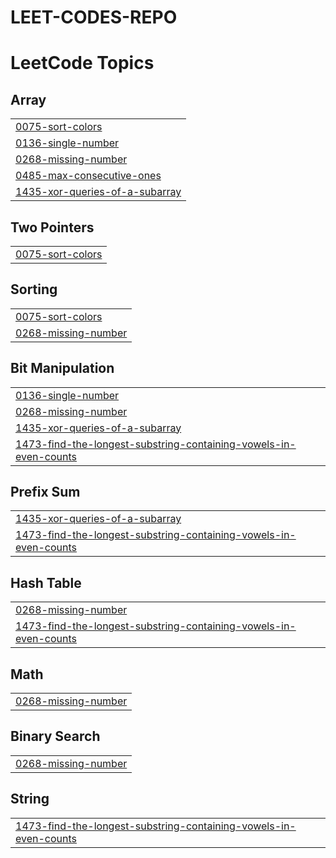 # LEET-CODES-REPO
<!---LeetCode Topics Start-->
# LeetCode Topics
## Array
|  |
| ------- |
| [0075-sort-colors](https://github.com/venkat-2811/LEET-CODES-REPO/tree/master/0075-sort-colors) |
| [0136-single-number](https://github.com/venkat-2811/LEET-CODES-REPO/tree/master/0136-single-number) |
| [0268-missing-number](https://github.com/venkat-2811/LEET-CODES-REPO/tree/master/0268-missing-number) |
| [0485-max-consecutive-ones](https://github.com/venkat-2811/LEET-CODES-REPO/tree/master/0485-max-consecutive-ones) |
| [1435-xor-queries-of-a-subarray](https://github.com/venkat-2811/LEET-CODES-REPO/tree/master/1435-xor-queries-of-a-subarray) |
## Two Pointers
|  |
| ------- |
| [0075-sort-colors](https://github.com/venkat-2811/LEET-CODES-REPO/tree/master/0075-sort-colors) |
## Sorting
|  |
| ------- |
| [0075-sort-colors](https://github.com/venkat-2811/LEET-CODES-REPO/tree/master/0075-sort-colors) |
| [0268-missing-number](https://github.com/venkat-2811/LEET-CODES-REPO/tree/master/0268-missing-number) |
## Bit Manipulation
|  |
| ------- |
| [0136-single-number](https://github.com/venkat-2811/LEET-CODES-REPO/tree/master/0136-single-number) |
| [0268-missing-number](https://github.com/venkat-2811/LEET-CODES-REPO/tree/master/0268-missing-number) |
| [1435-xor-queries-of-a-subarray](https://github.com/venkat-2811/LEET-CODES-REPO/tree/master/1435-xor-queries-of-a-subarray) |
| [1473-find-the-longest-substring-containing-vowels-in-even-counts](https://github.com/venkat-2811/LEET-CODES-REPO/tree/master/1473-find-the-longest-substring-containing-vowels-in-even-counts) |
## Prefix Sum
|  |
| ------- |
| [1435-xor-queries-of-a-subarray](https://github.com/venkat-2811/LEET-CODES-REPO/tree/master/1435-xor-queries-of-a-subarray) |
| [1473-find-the-longest-substring-containing-vowels-in-even-counts](https://github.com/venkat-2811/LEET-CODES-REPO/tree/master/1473-find-the-longest-substring-containing-vowels-in-even-counts) |
## Hash Table
|  |
| ------- |
| [0268-missing-number](https://github.com/venkat-2811/LEET-CODES-REPO/tree/master/0268-missing-number) |
| [1473-find-the-longest-substring-containing-vowels-in-even-counts](https://github.com/venkat-2811/LEET-CODES-REPO/tree/master/1473-find-the-longest-substring-containing-vowels-in-even-counts) |
## Math
|  |
| ------- |
| [0268-missing-number](https://github.com/venkat-2811/LEET-CODES-REPO/tree/master/0268-missing-number) |
## Binary Search
|  |
| ------- |
| [0268-missing-number](https://github.com/venkat-2811/LEET-CODES-REPO/tree/master/0268-missing-number) |
## String
|  |
| ------- |
| [1473-find-the-longest-substring-containing-vowels-in-even-counts](https://github.com/venkat-2811/LEET-CODES-REPO/tree/master/1473-find-the-longest-substring-containing-vowels-in-even-counts) |
<!---LeetCode Topics End-->